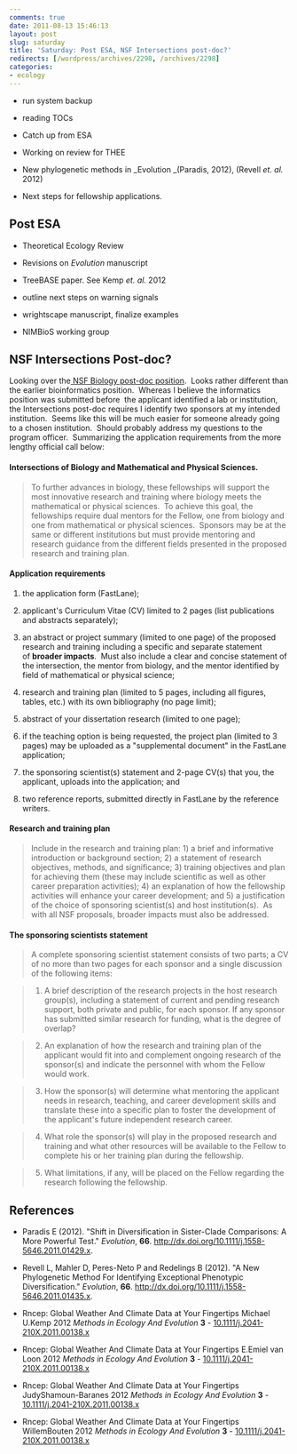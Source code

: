 ```yaml
---
comments: true
date: 2011-08-13 15:46:13
layout: post
slug: saturday
title: 'Saturday: Post ESA, NSF Intersections post-doc?'
redirects: [/wordpress/archives/2298, /archives/2298]
categories:
- ecology
---
```



	
  * run system backup

	
  * reading TOCs

	
  * Catch up from ESA

	
  * Working on review for THEE

	
  * New phylogenetic methods in _Evolution _(Paradis, 2012), (Revell _et. al._ 2012)

	
  * Next steps for fellowship applications.




## Post ESA





	
  * Theoretical Ecology Review

	
  * Revisions on _Evolution_ manuscript

	
  * TreeBASE paper. See Kemp _et. al._ 2012

	
  * outline next steps on warning signals

	
  * wrightscape manuscript, finalize examples

	
  * NIMBioS working group




## NSF Intersections Post-doc?


Looking over the[ NSF Biology post-doc position](http://www.nsf.gov/pubs/2010/nsf10587/nsf10587.htm#pgm_desc_txt).  Looks rather different than the earlier bioinformatics position.  Whereas I believe the informatics position was submitted before  the applicant identified a lab or institution, the Intersections post-doc requires I identify two sponsors at my intended institution.  Seems like this will be much easier for someone already going to a chosen institution.  Should probably address my questions to the program officer.  Summarizing the application requirements from the more lengthy official call below:


#### Intersections of Biology and Mathematical and Physical Sciences.




> To further advances in biology, these fellowships will support the most innovative research and training where biology meets the mathematical or physical sciences.  To achieve this goal, the fellowships require dual mentors for the Fellow, one from biology and one from mathematical or physical sciences.  Sponsors may be at the same or different institutions but must provide mentoring and research guidance from the different fields presented in the proposed research and training plan.




#### Application requirements





	
  1. the application form (FastLane);

	
  2. applicant's Curriculum Vitae (CV) limited to 2 pages (list publications and abstracts separately);

	
  3. an abstract or project summary (limited to one page) of the proposed research and training including a specific and separate statement of **broader impacts**.  Must also include a clear and concise statement of the intersection, the mentor from biology, and the mentor identified by field of mathematical or physical science;

	
  4. research and training plan (limited to 5 pages, including all figures, tables, etc.) with its own bibliography (no page limit);

	
  5. abstract of your dissertation research (limited to one page);

	
  6. if the teaching option is being requested, the project plan (limited to 3 pages) may be uploaded as a "supplemental document" in the FastLane application;

	
  7. the sponsoring scientist(s) statement and 2-page CV(s) that you, the applicant, uploads into the application; and

	
  8. two reference reports, submitted directly in FastLane by the reference writers.




#### Research and training plan




> Include in the research and training plan: 1) a brief and informative introduction or background section; 2) a statement of research objectives, methods, and significance; 3) training objectives and plan for achieving them (these may include scientific as well as other career preparation activities); 4) an explanation of how the fellowship activities will enhance your career development; and 5) a justification of the choice of sponsoring scientist(s) and host institution(s).  As with all NSF proposals, broader impacts must also be addressed.




#### The sponsoring scientists statement




> A complete sponsoring scientist statement consists of two parts; a CV of no more than two pages for each sponsor and a single discussion of the following items:

> 
> 
	
>   1. A brief description of the research projects in the host research group(s), including a statement of current and pending research support, both private and public, for each sponsor. If any sponsor has submitted similar research for funding, what is the degree of overlap?
> 
	
>   2. An explanation of how the research and training plan of the applicant would fit into and complement ongoing research of the sponsor(s) and indicate the personnel with whom the Fellow would work.
> 
	
>   3. How the sponsor(s) will determine what mentoring the applicant needs in research, teaching, and career development skills and translate these into a specific plan to foster the development of the applicant's future independent research career.
> 
	
>   4. What role the sponsor(s) will play in the proposed research and training and what other resources will be available to the Fellow to complete his or her training plan during the fellowship.
> 
	
>   5. What limitations, if any, will be placed on the Fellow regarding the research following the fellowship.
> 



## References


- Paradis E (2012).
"Shift in Diversification in Sister-Clade Comparisons: A More Powerful Test."
*Evolution*, **66**.
<a href="http://dx.doi.org/10.1111/j.1558-5646.2011.01429.x">http://dx.doi.org/10.1111/j.1558-5646.2011.01429.x</a>.

- Revell L, Mahler D, Peres-Neto P and Redelings B (2012).
"A New Phylogenetic Method For Identifying Exceptional Phenotypic Diversification."
*Evolution*, **66**.
<a href="http://dx.doi.org/10.1111/j.1558-5646.2011.01435.x">http://dx.doi.org/10.1111/j.1558-5646.2011.01435.x</a>.



-  Rncep: Global Weather And Climate Data at Your Fingertips Michael U.Kemp 2012 *Methods in Ecology And Evolution* **3**   - [10.1111/j.2041-210X.2011.00138.x](http://dx.doi.org/10.1111/j.2041-210X.2011.00138.x)
-  Rncep: Global Weather And Climate Data at Your Fingertips E.Emiel van Loon 2012 *Methods in Ecology And Evolution* **3**   - [10.1111/j.2041-210X.2011.00138.x](http://dx.doi.org/10.1111/j.2041-210X.2011.00138.x)
-  Rncep: Global Weather And Climate Data at Your Fingertips JudyShamoun-Baranes 2012 *Methods in Ecology And Evolution* **3**   - [10.1111/j.2041-210X.2011.00138.x](http://dx.doi.org/10.1111/j.2041-210X.2011.00138.x)
-  Rncep: Global Weather And Climate Data at Your Fingertips WillemBouten 2012 *Methods in Ecology And Evolution* **3**   - [10.1111/j.2041-210X.2011.00138.x](http://dx.doi.org/10.1111/j.2041-210X.2011.00138.x)
